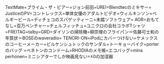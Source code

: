 TextMate=プライム・ザ・ビアー=ジョン前田=UREI=Blendtecのミキサー= JusticeのPV=コントレックス=単体女優のアダルトビデオ=ウィルキンソン=ベルギービール=ディチェコのスパゲッティーニ=未踏ソフトウェア= AOR=おもてなし=百万ベンチャー=チェルフィッチュ=ユニクロの会社コラボTシャツ=FREITAG=talby=GRD=ダイソンの掃除機=柳宗理のフライパン＝佐藤可士和の年賀状＝BOSEのwaveradio= TENORI-ON=iPodにカバーつけない=ケメックスのコーヒーメーカー=ビルケンシュトックのサンダル=トーキョーバイク=porterのバッグ =ベネトンのコンドーム=RHODIAのメモ帳=エコバッグ=mina perhonen=ミニシアターでしか映画見ない=±0の加湿器

